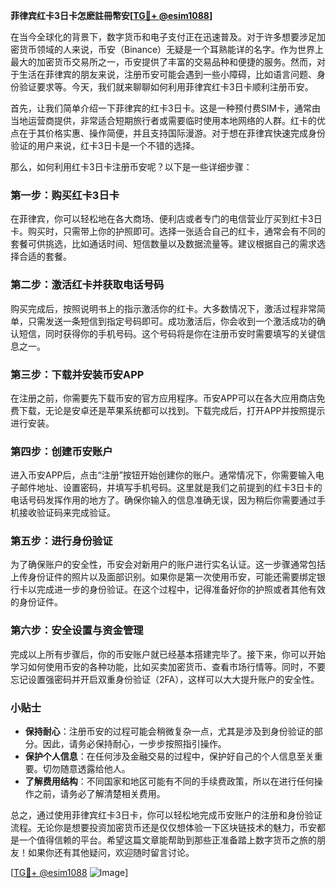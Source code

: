 **菲律宾红卡3日卡怎麽註冊幣安[[TG💪+ @esim1088](https://t.me/s/esim1088)]**

在当今全球化的背景下，数字货币和电子支付正在迅速普及。对于许多想要涉足加密货币领域的人来说，币安（Binance）无疑是一个耳熟能详的名字。作为世界上最大的加密货币交易所之一，币安提供了丰富的交易品种和便捷的服务。然而，对于生活在菲律宾的朋友来说，注册币安可能会遇到一些小障碍，比如语言问题、身份验证要求等。今天，我们就来聊聊如何利用菲律宾红卡3日卡顺利注册币安。

首先，让我们简单介绍一下菲律宾的红卡3日卡。这是一种预付费SIM卡，通常由当地运营商提供，非常适合短期旅行者或需要临时使用本地网络的人群。红卡的优点在于其价格实惠、操作简便，并且支持国际漫游。对于想在菲律宾快速完成身份验证的用户来说，红卡3日卡是一个不错的选择。

那么，如何利用红卡3日卡注册币安呢？以下是一些详细步骤：

### 第一步：购买红卡3日卡

在菲律宾，你可以轻松地在各大商场、便利店或者专门的电信营业厅买到红卡3日卡。购买时，只需带上你的护照即可。选择一张适合自己的红卡，通常会有不同的套餐可供挑选，比如通话时间、短信数量以及数据流量等。建议根据自己的需求选择合适的套餐。

### 第二步：激活红卡并获取电话号码

购买完成后，按照说明书上的指示激活你的红卡。大多数情况下，激活过程非常简单，只需发送一条短信到指定号码即可。成功激活后，你会收到一个激活成功的确认短信，同时获得你的手机号码。这个号码将是你在注册币安时需要填写的关键信息之一。

### 第三步：下载并安装币安APP

在注册之前，你需要先下载币安的官方应用程序。币安APP可以在各大应用商店免费下载，无论是安卓还是苹果系统都可以找到。下载完成后，打开APP并按照提示进行安装。

### 第四步：创建币安账户

进入币安APP后，点击“注册”按钮开始创建你的账户。通常情况下，你需要输入电子邮件地址、设置密码，并填写手机号码。这里就是我们之前提到的红卡3日卡的电话号码发挥作用的地方了。确保你输入的信息准确无误，因为稍后你需要通过手机接收验证码来完成验证。

### 第五步：进行身份验证

为了确保账户的安全性，币安会对新用户的账户进行实名认证。这一步骤通常包括上传身份证件的照片以及面部识别。如果你是第一次使用币安，可能还需要绑定银行卡以完成进一步的身份验证。在这个过程中，记得准备好你的护照或者其他有效的身份证件。

### 第六步：安全设置与资金管理

完成以上所有步骤后，你的币安账户就已经基本搭建完毕了。接下来，你可以开始学习如何使用币安的各种功能，比如买卖加密货币、查看市场行情等。同时，不要忘记设置强密码并开启双重身份验证（2FA），这样可以大大提升账户的安全性。

### 小贴士

- **保持耐心**：注册币安的过程可能会稍微复杂一点，尤其是涉及到身份验证的部分。因此，请务必保持耐心，一步步按照指引操作。
- **保护个人信息**：在任何涉及金融交易的过程中，保护好自己的个人信息至关重要。切勿随意透露给他人。
- **了解费用结构**：不同国家和地区可能有不同的手续费政策，所以在进行任何操作之前，请务必了解清楚相关费用。

总之，通过使用菲律宾红卡3日卡，你可以轻松地完成币安账户的注册和身份验证流程。无论你是想要投资加密货币还是仅仅想体验一下区块链技术的魅力，币安都是一个值得信赖的平台。希望这篇文章能帮助到那些正准备踏上数字货币之旅的朋友！如果你还有其他疑问，欢迎随时留言讨论。

[[TG💪+ @esim1088](https://t.me/s/esim1088) ![Image](https://i.postimg.cc/4NQfJmqS/Snipaste-2025-05-13-00-14-12.png)]